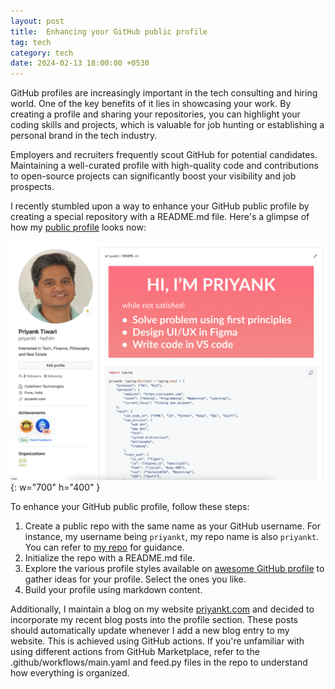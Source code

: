 ```yaml
---
layout: post
title:  Enhancing your GitHub public profile
tag: tech
category: tech
date: 2024-02-13 18:00:00 +0530
---
```


GitHub profiles are increasingly important in the tech consulting and hiring world. One of the key benefits of it lies in showcasing your work. By creating a profile and sharing your repositories, you can highlight your coding skills and projects, which is valuable for job hunting or establishing a personal brand in the tech industry.

Employers and recruiters frequently scout GitHub for potential candidates. Maintaining a well-curated profile with high-quality code and contributions to open-source projects can significantly boost your visibility and job prospects.

I recently stumbled upon a way to enhance your GitHub public profile by creating a special repository with a README.md file. Here's a glimpse of how my [public profile](https://github.com/priyankt) looks now:

![My GitHub Profile](/assets/img/posts/2024-02-13/github-profile.png){: w="700" h="400" }

To enhance your GitHub public profile, follow these steps:

1. Create a public repo with the same name as your GitHub username. For instance, my username being `priyankt`, my repo name is also `priyankt`. You can refer to [my repo](https://github.com/priyankt/priyankt) for guidance.
2. Initialize the repo with a README.md file.
3. Explore the various profile styles available on [awesome GitHub profile](https://zzetao.github.io/awesome-github-profile/) to gather ideas for your profile. Select the ones you like.
4. Build your profile using markdown content.

Additionally, I maintain a blog on my website [priyankt.com](https://www.priyankt.com) and decided to incorporate my recent blog posts into the profile section. These posts should automatically update whenever I add a new blog entry to my website. This is achieved using GitHub actions. If you're unfamiliar with using different actions from GitHub Marketplace, refer to the .github/workflows/main.yaml and feed.py files in the repo to understand how everything is organized.
